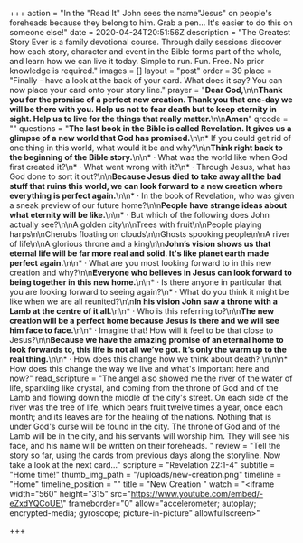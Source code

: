 +++
action = "In the \"Read It\" John sees the name\"Jesus\" on people's foreheads because they belong to him.  Grab a pen... It's easier to do this on someone else!"
date = 2020-04-24T20:51:56Z
description = "The Greatest Story Ever is a family devotional course.  Through daily sessions discover how each story, character and event in the Bible forms part of the whole, and learn how we can live it today. Simple to run. Fun. Free. No prior knowledge is required."
images = []
layout = "post"
order = 39
place = "Finally - have a look at the back of your card. What does it say? You can now place your card onto your story line."
prayer = "**Dear God,**\n\n**Thank you for the promise of a perfect new creation. Thank you that one-day we will be there with you. Help us not to fear death but to keep eternity in sight. Help us to live for the things that really matter.**\n\n**Amen**"
qrcode = ""
questions = "**The last book in the Bible is called Revelation. It gives us a glimpse of a new world that God has promised.**\n\n* If you could get rid of one thing in this world, what would it be and why?\n\n**Think right back to the beginning of the Bible story.**\n\n* · What was the world like when God first created it?\n* · What went wrong with it?\n* · Through Jesus, what has God done to sort it out?\n\n**Because Jesus died to take away all the bad stuff that ruins this world, we can look forward to a new creation where everything is perfect again.**\n\n* · In the book of Revelation, who was given a sneak preview of our future home?\n\n**People have strange ideas about what eternity will be like.**\n\n* · But which of the following does John actually see?\n\nA golden city\n\nTrees with fruit\n\nPeople playing harps\n\nCherubs floating on clouds\n\nGhosts spooking people\n\nA river of life\n\nA glorious throne and a king\n\n**John’s vision shows us that eternal life will be far more real and solid. It's like planet earth made perfect again.**\n\n* · What are you most looking forward to in this new creation and why?\n\n**Everyone who believes in Jesus can look forward to being together in this new home.**\n\n* · Is there anyone in particular that you are looking forward to seeing again?\n* · What do you think it might be like when we are all reunited?\n\n**In his vision John saw a throne with a Lamb at the centre of it all.**\n\n* · Who is this referring to?\n\n**The new creation will be a perfect home because Jesus is there and we will see him face to face.**\n\n* · Imagine that! How will it feel to be that close to Jesus?\n\n**Because we have the amazing promise of an eternal home to look forwards to, this life is not all we’ve got. It’s only the warm up to the real thing.**\n\n* · How does this change how we think about death? \n\n\n* How does this change the way we live and what's important here and now?"
read_scripture = "The angel also showed me the river of the water of life, sparkling like crystal, and coming from the throne of God and of the Lamb and flowing down the middle of the city's street. On each side of the river was the tree of life, which bears fruit twelve times a year, once each month; and its leaves are for the healing of the nations. Nothing that is under God's curse will be found in the city. The throne of God and of the Lamb will be in the city, and his servants will worship him. They will see his face, and his name will be written on their foreheads. "
review = "Tell the story so far, using the cards from previous days along the storyline. Now take a look at the next card…"
scripture = "Revelation 22:1-4"
subtitle = "Home time!"
thumb_img_path = "/uploads/new-creation.png"
timeline = "Home"
timeline_position = ""
title = "New Creation "
watch = "<iframe width=\"560\" height=\"315\" src=\"https://www.youtube.com/embed/-eZxdYQCoUE\" frameborder=\"0\" allow=\"accelerometer; autoplay; encrypted-media; gyroscope; picture-in-picture\" allowfullscreen></iframe>"

+++
